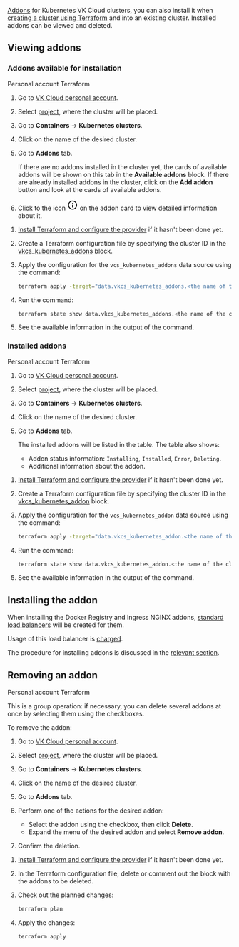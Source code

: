 [Addons](../../../concepts/addons-and-settings/addons) for Kubernetes VK Cloud clusters, you can also install it when [creating a cluster using Terraform](../../create-cluster/create-terraform) and into an existing cluster. Installed addons can be viewed and deleted.

## Viewing addons

### Addons available for installation

<tabs>
<tablist>
<tab>Personal account</tab>
<tab>Terraform</tab>
</tablist>
<tabpanel>

1. Go to [VK Cloud personal account](https://mcs.mail.ru/app/en).
1. Select [project](/en/base/account/concepts/projects), where the cluster will be placed.
1. Go to **Containers** → **Kubernetes clusters**.
1. Click on the name of the desired cluster.
1. Go to **Addons** tab.

   If there are no addons installed in the cluster yet, the cards of available addons will be shown on this tab in the **Available addons** block.
   If there are already installed addons in the cluster, click on the **Add addon** button and look at the cards of available addons.

1. Click to the icon ![Information](./assets/info_icon.svg "inline") on the addon card to view detailed information about it.

</tabpanel>
<tabpanel>

1. [Install Terraform and configure the provider](/en/manage/tools-for-using-services/terraform/quick-start) if it hasn't been done yet.
1. Create a Terraform configuration file by specifying the cluster ID in the [vkcs_kubernetes_addons](https://github.com/vk-cs/terraform-provider-vkcs/blob/master/docs/data-sources/kubernetes_addons.md) block.
1. Apply the configuration for the `vcs_kubernetes_addons` data source using the command:

   ```bash
   terraform apply -target="data.vkcs_kubernetes_addons.<the name of the cluster resource in the Terraform configuration file>"
   ```

1. Run the command:

   ```bash
   terraform state show data.vkcs_kubernetes_addons.<the name of the cluster resource in the Terraform configuration file>
   ```

1. See the available information in the output of the command.

</tabpanel>
</tabs>

### Installed addons

<tabs>
<tablist>
<tab>Personal account</tab>
<tab>Terraform</tab>
</tablist>
<tabpanel>

1. Go to [VK Cloud personal account](https://mcs.mail.ru/app/en).
1. Select [project](/en/base/account/concepts/projects), where the cluster will be placed.
1. Go to **Containers** → **Kubernetes clusters**.
1. Click on the name of the desired cluster.
1. Go to **Addons** tab.

   The installed addons will be listed in the table. The table also shows:

   - Addon status information: `Installing`, `Installed`, `Error`, `Deleting`.
   - Additional information about the addon.

</tabpanel>
<tabpanel>

1. [Install Terraform and configure the provider](/en/manage/tools-for-using-services/terraform/quick-start) if it hasn't been done yet.
1. Create a Terraform configuration file by specifying the cluster ID in the [vkcs_kubernetes_addon](https://github.com/vk-cs/terraform-provider-vkcs/blob/master/docs/data-sources/kubernetes_addon.md) block.
1. Apply the configuration for the `vcs_kubernetes_addon` data source using the command:

   ```bash
   terraform apply -target="data.vkcs_kubernetes_addon.<the name of the cluster resource in the Terraform configuration file>"
   ```

1. Run the command:

   ```bash
   terraform state show data.vkcs_kubernetes_addon.<the name of the cluster resource in the Terraform configuration file>
   ```

1. See the available information in the output of the command.

</tabpanel>
</tabs>

## Installing the addon

<warn>

When installing the Docker Registry and Ingress NGINX addons, [standard load balancers](/en/main/networks/vnet/concepts/load-balancer#types-of-load-balancers) will be created for them.

Usage of this load balancer is [charged](/en/networks/vnet/tariffs).

</warn>

The procedure for installing addons is discussed in the [relevant section](../advanced-installation).

## Removing an addon

<tabs>
<tablist>
<tab>Personal account</tab>
<tab>Terraform</tab>
</tablist>
<tabpanel>

This is a group operation: if necessary, you can delete several addons at once by selecting them using the checkboxes.

To remove the addon:

1. Go to [VK Cloud personal account](https://mcs.mail.ru/app/en).
1. Select [project](/en/base/account/concepts/projects), where the cluster will be placed.
1. Go to **Containers** → **Kubernetes clusters**.
1. Click on the name of the desired cluster.
1. Go to **Addons** tab.
1. Perform one of the actions for the desired addon:

   - Select the addon using the checkbox, then click **Delete**.
   - Expand the menu of the desired addon and select **Remove addon**.

1. Confirm the deletion.

</tabpanel>
<tabpanel>

1. [Install Terraform and configure the provider](/en/manage/tools-for-using-services/terraform/quick-start) if it hasn't been done yet.
1. In the Terraform configuration file, delete or comment out the block with the addons to be deleted.
1. Check out the planned changes:

   ```bash
   terraform plan
   ```

1. Apply the changes:

   ```bash
   terraform apply
   ```

</tabpanel>
</tabs>
